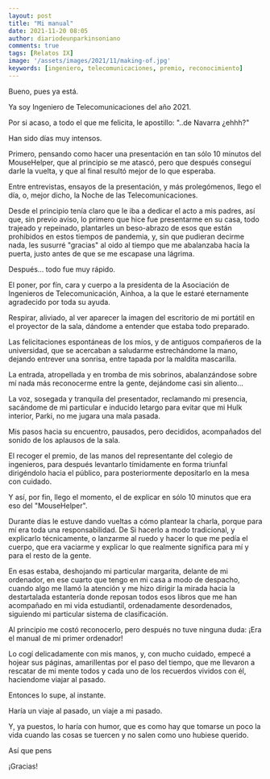 ```yaml
---
layout: post
title: "Mi manual"
date: 2021-11-20 08:05
author: diariodeunparkinsoniano
comments: true
tags: [Relatos IX]
image: '/assets/images/2021/11/making-of.jpg'
keywords: [ingeniero, telecomunicaciones, premio, reconocimiento]
---
```


Bueno, pues ya está.

Ya soy Ingeniero de Telecomunicaciones del año 2021.

Por si acaso, a todo el que me felicita, le apostillo: "..de Navarra ¿ehhh?"

Han sido días muy intensos.

Primero, pensando como hacer una presentación en tan sólo 10 minutos del MouseHelper, que al principio se me atascó, pero que después conseguí darle la vuelta, y que al final resultó mejor de lo que esperaba.

Entre entrevistas, ensayos de la presentación, y más prolegómenos, llego el día, o, mejor dicho, la Noche de las Telecomunicaciones.

Desde el principio tenía claro que le iba a dedicar el acto a mis padres, así que, sin previo aviso, lo primero que hice fue presentarme en su casa, todo trajeado y repeinado, plantarles un beso-abrazo de esos que están prohibidos en estos tiempos de pandemia, y, sin que pudieran decirme nada, les susurré "gracias" al oido  al tiempo que me abalanzaba hacía la puerta, justo antes de que se me escapase una lágrima.

Después... todo fue muy rápido.

El poner, por fín, cara y cuerpo a la presidenta de la Asociación de Ingenieros de Telecomunicación, Ainhoa, a la que le estaré eternamente agradecido por toda su ayuda.

Respirar, aliviado, al ver aparecer la imagen del escritorio de mi portátil en el proyector de la sala, dándome a entender que estaba todo preparado.

Las felicitaciones espontáneas de los míos, y de antiguos compañeros de la universidad, que se acercaban a saludarme estrechándome la mano, dejando entrever una sonrisa, entre tapada por la maldita mascarilla.

La entrada, atropellada y en tromba de mis sobrinos, abalanzándose sobre mí nada más reconocerme entre la gente, dejándome casi sin aliento...

La voz, sosegada y tranquila del presentador, reclamando mi presencia, sacándome de mi particular e inducido letargo para evitar que mi Hulk interior, Parki, no me jugara una mala pasada.

Mis pasos hacia su encuentro, pausados, pero decididos, acompañados del sonido de los aplausos de la sala.

El recoger el premio, de las manos del representante del colegio de ingenieros, para después levantarlo tímidamente en forma triunfal dirigéndolo hacia el público, para posteriormente depositarlo en la mesa con cuidado.

Y así, por fin, llego el momento, el de explicar en sólo 10 minutos que era eso del "MouseHelper".

Durante días le estuve dando vueltas a cómo plantear la charla, porque para mí era toda una responsabilidad.
De Si hacerlo a modo tradicional, y explicarlo técnicamente, o lanzarme al ruedo y hacer lo que me pedía el cuerpo, que era vaciarme y explicar lo que realmente significa para mí y para el resto de la gente.

En esas estaba, deshojando mi particular margarita, delante de mi ordenador, en ese cuarto que tengo en mi casa a modo de despacho, cuando algo me llamó la atención y me hizo dirigir la mirada hacia la destartalada estantería donde reposan todos esos libros que me han acompañado en mi vida estudiantil, ordenadamente desordenados, siguiendo mi particular sistema de clasificación.

Al principio me costó reconocerlo, pero después no tuve ninguna duda: ¡Era el manual de mi primer ordenador!

Lo cogí delicadamente con mis manos, y, con mucho cuidado, empecé a hojear sus páginas, amarillentas por el paso del tiempo, que me llevaron a rescatar de mi mente todos y cada uno de los recuerdos vividos con él, haciendome viajar al pasado.

Entonces lo supe, al instante.

Haría un viaje al pasado, un viaje a mi pasado.

Y, ya puestos, lo haría con humor, que es como hay que tomarse un poco la vida cuando las cosas se tuercen y no salen como uno hubiese querido.

Así que pens



¡Gracias!


